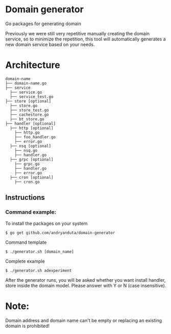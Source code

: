 # Domain generator
Go packages for generating domain

Previously we were still very repetitive manually creating the domain service, so to minimize the repetition, this tool will automatically generates a new domain service based on your needs. 

# Architecture
```
domain-name
├── domain-name.go
├── service
  ├── service.go
  ├── service_test.go
├── store [optional]
  ├── store.go 
  ├── store_test.go
  ├── cachestore.go
  ├── bt_store.go
├── handler [optional]
  ├── http [optional]
    ├── http.go
    ├── foo_handler.go
    ├── error.go
  ├── nsq [optional]
    ├── nsq.go
    ├── handler.go
  ├── grpc [optional]
    ├── grpc.go
    ├── handler.go
    ├── error.go
  ├── cron [optional]
    ├── cron.go
```

## Instructions
### Command example:
To install the packages on your system
```
$ go get github.com/andryanduta/domain-generator
```
Command template
```
$ ./generator.sh [domain_name]
```
Complete example
```
$ ./generator.sh adexperiment
```
After the generator runs, you will be asked whether you want install handler, store inside the domain model. Please answer with Y or N (case insensitive).
# Note: 
Domain address and domain name can't be empty or replacing an existing domain is prohibited!